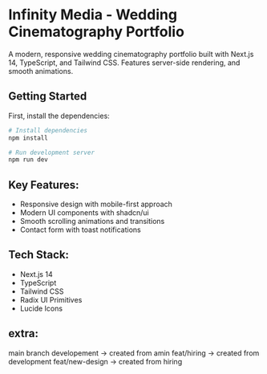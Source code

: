 # Infinity Media - Wedding Cinematography Portfolio

A modern, responsive wedding cinematography portfolio built with Next.js 14, TypeScript, and Tailwind CSS. Features server-side rendering, and smooth animations.

## Getting Started

First, install the dependencies:

```bash
# Install dependencies
npm install

# Run development server
npm run dev
```

## Key Features:

- Responsive design with mobile-first approach
- Modern UI components with shadcn/ui
- Smooth scrolling animations and transitions
- Contact form with toast notifications

## Tech Stack:

- Next.js 14
- TypeScript
- Tailwind CSS
- Radix UI Primitives
- Lucide Icons



## extra: 

main branch
developement ->  created from amin
feat/hiring -> created from development
feat/new-design -> created from hiring